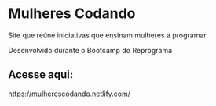 # Mulheres Codando

Site que reúne iniciativas que ensinam mulheres a programar.

Desenvolvido durante o Bootcamp do Reprograma

## Acesse aqui:

https://mulherescodando.netlify.com/ 
